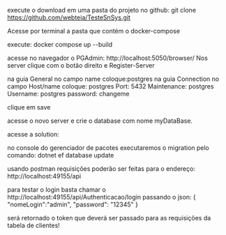 execute o download em uma pasta do projeto no github:
 git clone https://github.com/webteia/TesteSnSys.git

Acesse por terminal a pasta que contém o docker-compose

execute: docker compose  up --build

acesse no navegador o PGAdmin: http://localhost:5050/browser/
Nos server clique com o botão direito e Register-Server

na guia General no campo name coloque:postgres
na guia Connection no campo Host/name coloque: postgres 
Port: 5432
Maintenance: postgres
Username: postgres
password: changeme

clique em save

acesse o novo server e crie o database com nome myDataBase.

acesse a solution:

no console do gerenciador de pacotes executaremos o migration pelo comando: dotnet ef database update

usando postman requisições poderão ser feitas para o endereço: http://localhost:49155/api

para testar o login basta chamar o http://localhost:49155/api/Authenticacao/login 
passando o json:
 {
"nomeLogin":"admin",
"password": "12345"
}

será retornado o token que deverá ser passado para as requisições da tabela de clientes!

